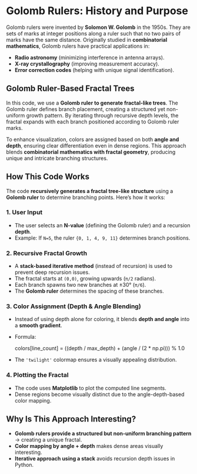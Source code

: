 
# Golomb Rulers: History and Purpose  

Golomb rulers were invented by **Solomon W. Golomb** in the 1950s. They are sets of marks at integer positions along a ruler such that no two pairs of marks have the same distance. Originally studied in **combinatorial mathematics**, Golomb rulers have practical applications in:  

- **Radio astronomy** (minimizing interference in antenna arrays).  
- **X-ray crystallography** (improving measurement accuracy).  
- **Error correction codes** (helping with unique signal identification).  

## Golomb Ruler-Based Fractal Trees  

In this code, we use a **Golomb ruler to generate fractal-like trees**. The Golomb ruler defines branch placement, creating a structured yet non-uniform growth pattern. By iterating through recursive depth levels, the fractal expands with each branch positioned according to Golomb ruler marks.  

To enhance visualization, colors are assigned based on both **angle and depth**, ensuring clear differentiation even in dense regions. This approach blends **combinatorial mathematics with fractal geometry**, producing unique and intricate branching structures.  

## How This Code Works  

The code **recursively generates a fractal tree-like structure** using a **Golomb ruler** to determine branching points. Here’s how it works:

### 1. User Input  

- The user selects an **N-value** (defining the Golomb ruler) and a recursion **depth**.  
- Example: If `N=5`, the ruler `{0, 1, 4, 9, 11}` determines branch positions.  

### 2. Recursive Fractal Growth  

- A **stack-based iterative method** (instead of recursion) is used to prevent deep recursion issues.  
- The fractal starts at `(0,0)`, growing upwards (`π/2` radians).  
- Each branch spawns two new branches at ±30° (`π/6`).  
- The **Golomb ruler** determines the spacing of these branches.  

### 3. Color Assignment (Depth & Angle Blending)  

- Instead of using depth alone for coloring, it blends **depth and angle** into a **smooth gradient**.
- Formula:  

    colors[line_count] = ((depth / max_depth) + (angle / (2 * np.pi))) % 1.0

- The `'twilight'` colormap ensures a visually appealing distribution.  

### 4. Plotting the Fractal  

- The code uses **Matplotlib** to plot the computed line segments.  
- Dense regions become visually distinct due to the angle-depth-based color mapping.  

## Why Is This Approach Interesting?  

- **Golomb rulers provide a structured but non-uniform branching pattern** → creating a unique fractal.  
- **Color mapping by angle + depth** makes dense areas visually interesting.  
- **Iterative approach using a stack** avoids recursion depth issues in Python.  
